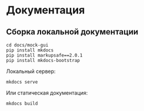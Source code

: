 # Документация

## Сборка локальной документации

```shell
cd docs/mock-gui
pip install mkdocs
pip install markupsafe==2.0.1
pip install mkdocs-bootstrap
```

Локальный сервер:

```shell
mkdocs serve
```

Или статическая документация:

```shell
mkdocs build
```